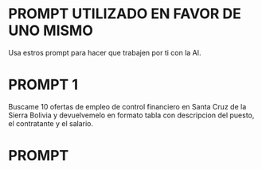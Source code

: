 # PROMPT UTILIZADO EN FAVOR DE UNO MISMO
Usa estros prompt para hacer que trabajen por ti con la AI.

# PROMPT 1
Buscame 10 ofertas de empleo de control financiero en Santa Cruz de la Sierra Bolivia y devuelvemelo en formato tabla con descripcion del puesto, el contratante y el salario.

# PROMPT